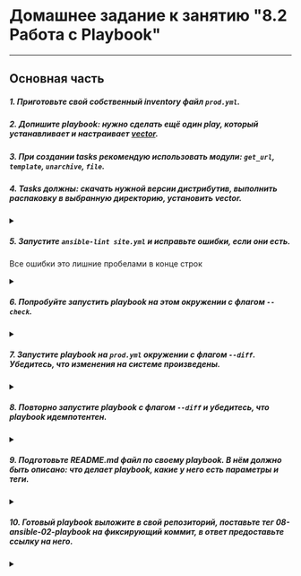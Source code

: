 # Домашнее задание к занятию "8.2 Работа с Playbook"

---
## Основная часть

##### 1. Приготовьте свой собственный inventory файл `prod.yml`.  

##### 2. Допишите playbook: нужно сделать ещё один play, который устанавливает и настраивает [vector](https://vector.dev).

##### 3. При создании tasks рекомендую использовать модули: `get_url`, `template`, `unarchive`, `file`.      

##### 4. Tasks должны: скачать нужной версии дистрибутив, выполнить распаковку в выбранную директорию, установить vector.

<details><summary></summary>

```
---
- name: Install Clickhouse
  hosts: clickhouse
  handlers:
    - name: Start clickhouse service
      become: true
      ansible.builtin.service:
        name: clickhouse-server
        state: restarted
  tasks:
    - name: Install Vector
      yum: name=https://packages.timber.io/vector/0.21.2/vector-0.21.2-1.x86_64.rpm
    - name: Creates directory /src/vector/
      become: true
      ansible.builtin.file:
        path: /src/vector/
        state: directory
        owner: alaricode
        group: wheel
        mode: 0755
    - name: Set environment vector
      become: true
      ansible.builtin.template:
        src: templates/vector.sh.j2
        dest: /etc/profile.d/vector.sh
        mode: 0755

```

</details>

    
##### 5. Запустите `ansible-lint site.yml` и исправьте ошибки, если они есть.

Все  ошибки это лишние пробелами в конце строк 

<details><summary></summary>

```
[root@localhost playbook1]#  ansible-lint site.yml 
 [WARNING] Ansible is in a world writable directory (/home/p/playbook1), ignoring it as an ansible.cfg source.
 [WARNING]: While constructing a mapping from /home/p/playbook1/site.yml, line 27, column 13, found a duplicate dict key
(var). Using last defined value only.

Couldn't parse task at site.yml:14 (no action detected in task. This often indicates a misspelled module name, or incorrect module path.)
{ 'ansible.builtin.template': { '__file__': 'site.yml',
                                '__line__': 16,
                                'dest': '/etc/profile.d/vector.sh',
                                'mode': 493,
                                'src': 'templates/vector.sh.j2'},
  'become': True,
  'name': 'Set environment vector'}   
        
```

</details>

##### 6. Попробуйте запустить playbook на этом окружении с флагом `--check`.
    
<details><summary></summary>

```
[root@localhost playbook1]# ansible-playbook site.yml -i inventory/prod.yml --check -K -e root
BECOME password: 
[WARNING]: While constructing a mapping from /home/alaricode/playbook1/site.yml, line 34, column 13, found a
duplicate dict key (var). Using last defined value only.

PLAY [Install Clickhouse] ******************************************************************************************

TASK [Gathering Facts] *********************************************************************************************
ok: [clickhouse-01]

TASK [Install Vector] **********************************************************************************************
ok: [clickhouse-01]

TASK [Creates directory /src/vector/] ******************************************************************************
ok: [clickhouse-01]

TASK [Set environment vector] **************************************************************************************
ok: [clickhouse-01]

TASK [Get clickhouse distrib] **************************************************************************************
ok: [clickhouse-01] => (item=clickhouse-client)
ok: [clickhouse-01] => (item=clickhouse-server)
failed: [clickhouse-01] (item=clickhouse-common-static) => {"ansible_loop_var": "item", "changed": false, "dest": "./clickhouse-common-static-22.3.3.44.rpm", "elapsed": 0, "gid": 1001, "group": "alaricode", "item": "clickhouse-common-static", "mode": "0664", "msg": "Request failed", "owner": "alaricode", "response": "HTTP Error 404: Not Found", "secontext": "unconfined_u:object_r:user_home_t:s0", "size": 246310036, "state": "file", "status_code": 404, "uid": 1001, "url": "https://packages.clickhouse.com/rpm/stable/clickhouse-common-static-22.3.3.44.noarch.rpm"}

TASK [Get clickhouse distrib] **************************************************************************************
ok: [clickhouse-01]

TASK [Install clickhouse packages] *********************************************************************************
ok: [clickhouse-01]

TASK [debug] *******************************************************************************************************
ok: [clickhouse-01] => {
    "clickhouse_version": "22.3.3.44"
}

TASK [Pause for 10 second for start servises] **********************************************************************
Pausing for 10 seconds
(ctrl+C then 'C' = continue early, ctrl+C then 'A' = abort)
ok: [clickhouse-01]

TASK [Create database] *********************************************************************************************
skipping: [clickhouse-01]

PLAY RECAP *********************************************************************************************************
clickhouse-01              : ok=8    changed=0    unreachable=0    failed=0    skipped=1    rescued=1    ignored=0   

[root@localhost playbook1]# 
```

</details>

##### 7. Запустите playbook на `prod.yml` окружении с флагом `--diff`. Убедитесь, что изменения на системе произведены.
    
<details><summary></summary>

```
[root@localhost playbook1]# ansible-playbook site.yml -i inventory/prod.yml --diff -K -e root
BECOME password: 
[WARNING]: While constructing a mapping from /home/alaricode/playbook1/site.yml, line 34, column 13, found a
duplicate dict key (var). Using last defined value only.

PLAY [Install Clickhouse] ******************************************************************************************

TASK [Gathering Facts] *********************************************************************************************
ok: [clickhouse-01]

TASK [Install Vector] **********************************************************************************************
ok: [clickhouse-01]

TASK [Creates directory /src/vector/] ******************************************************************************
ok: [clickhouse-01]

TASK [Set environment vector] **************************************************************************************
ok: [clickhouse-01]

TASK [Get clickhouse distrib] **************************************************************************************
ok: [clickhouse-01] => (item=clickhouse-client)
ok: [clickhouse-01] => (item=clickhouse-server)
failed: [clickhouse-01] (item=clickhouse-common-static) => {"ansible_loop_var": "item", "changed": false, "dest": "./clickhouse-common-static-22.3.3.44.rpm", "elapsed": 0, "gid": 1001, "group": "alaricode", "item": "clickhouse-common-static", "mode": "0664", "msg": "Request failed", "owner": "alaricode", "response": "HTTP Error 404: Not Found", "secontext": "unconfined_u:object_r:user_home_t:s0", "size": 246310036, "state": "file", "status_code": 404, "uid": 1001, "url": "https://packages.clickhouse.com/rpm/stable/clickhouse-common-static-22.3.3.44.noarch.rpm"}

TASK [Get clickhouse distrib] **************************************************************************************
ok: [clickhouse-01]

TASK [Install clickhouse packages] *********************************************************************************
ok: [clickhouse-01]

TASK [debug] *******************************************************************************************************
ok: [clickhouse-01] => {
    "clickhouse_version": "22.3.3.44"
}

TASK [Pause for 10 second for start servises] **********************************************************************
Pausing for 10 seconds
(ctrl+C then 'C' = continue early, ctrl+C then 'A' = abort)
ok: [clickhouse-01]

TASK [Create database] *********************************************************************************************
skipping: [clickhouse-01]

PLAY RECAP *********************************************************************************************************
clickhouse-01              : ok=8    changed=0    unreachable=0    failed=0    skipped=1    rescued=1    ignored=0   

[root@localhost playbook1]# 
```

</details>

##### 8. Повторно запустите playbook с флагом `--diff` и убедитесь, что playbook идемпотентен.
    
<details><summary></summary>

```
[root@localhost playbook1]# ansible-playbook site.yml -i inventory/prod.yml --diff -K -e root
BECOME password: 
[WARNING]: While constructing a mapping from /home/alaricode/playbook1/site.yml, line 34, column 13, found a
duplicate dict key (var). Using last defined value only.

PLAY [Install Clickhouse] ******************************************************************************************

TASK [Gathering Facts] *********************************************************************************************
ok: [clickhouse-01]

TASK [Install Vector] **********************************************************************************************
ok: [clickhouse-01]

TASK [Creates directory /src/vector/] ******************************************************************************
ok: [clickhouse-01]

TASK [Set environment vector] **************************************************************************************
ok: [clickhouse-01]

TASK [Get clickhouse distrib] **************************************************************************************
ok: [clickhouse-01] => (item=clickhouse-client)
ok: [clickhouse-01] => (item=clickhouse-server)
failed: [clickhouse-01] (item=clickhouse-common-static) => {"ansible_loop_var": "item", "changed": false, "dest": "./clickhouse-common-static-22.3.3.44.rpm", "elapsed": 0, "gid": 1001, "group": "alaricode", "item": "clickhouse-common-static", "mode": "0664", "msg": "Request failed", "owner": "alaricode", "response": "HTTP Error 404: Not Found", "secontext": "unconfined_u:object_r:user_home_t:s0", "size": 246310036, "state": "file", "status_code": 404, "uid": 1001, "url": "https://packages.clickhouse.com/rpm/stable/clickhouse-common-static-22.3.3.44.noarch.rpm"}

TASK [Get clickhouse distrib] **************************************************************************************
ok: [clickhouse-01]

TASK [Install clickhouse packages] *********************************************************************************
ok: [clickhouse-01]

TASK [debug] *******************************************************************************************************
ok: [clickhouse-01] => {
    "clickhouse_version": "22.3.3.44"
}

TASK [Pause for 10 second for start servises] **********************************************************************
Pausing for 10 seconds
(ctrl+C then 'C' = continue early, ctrl+C then 'A' = abort)
ok: [clickhouse-01]

TASK [Create database] *********************************************************************************************
skipping: [clickhouse-01]

PLAY RECAP *********************************************************************************************************
clickhouse-01              : ok=8    changed=0    unreachable=0    failed=0    skipped=1    rescued=1    ignored=0   

[root@localhost playbook1]# 
```

</details>

##### 9. Подготовьте README.md файл по своему playbook. В нём должно быть описано: что делает playbook, какие у него есть параметры и теги.

<details><summary></summary>
    
[Ссылка на README.md]([https://github.com/](https://github.com/pavelmm/devops-netology/blob/main/dz8_2.md))

</details>

##### 10. Готовый playbook выложите в свой репозиторий, поставьте тег 08-ansible-02-playbook на фиксирующий коммит, в ответ предоставьте ссылку на него.
     
<details><summary></summary>

[Ссылка на репозиторий]([https://github.com/](https://github.com/pavelmm/Ansible8_2))

</details>
